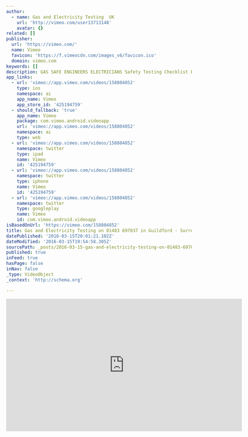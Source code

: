 ```yaml
---
author:
  - name: Gas and Electricity Testing  UK
    url: 'http://vimeo.com/user13713148'
    avatar: {}
related: []
publisher:
  url: 'https://vimeo.com/'
  name: Vimeo
  favicon: 'https://f.vimeocdn.com/images_v6/favicon.ico'
  domain: vimeo.com
keywords: []
description: GAS SAFE ENGINEERS ELECTRICIANS Safety Testing Checklist Electrical Installation Condition Report - Every 5 Years Portable Appliance Test - Every Year Fire or Smoke Alarm Test - Every Year Fire Risk Assessment - Every Year Emergency Lighting Test - Every Year Gas Safety Test - Every Year Energy Performance Certificate
app_links:
  - url: 'vimeo://app.vimeo.com/videos/158804852'
    type: ios
    namespace: ai
    app_name: Vimeo
    app_store_id: '425194759'
  - should_fallback: 'true'
    app_name: Vimeo
    package: com.vimeo.android.videoapp
    url: 'vimeo://app.vimeo.com/videos/158804852'
    namespace: ai
    type: web
  - url: 'vimeo://app.vimeo.com/videos/158804852'
    namespace: twitter
    type: ipad
    name: Vimeo
    id: '425194759'
  - url: 'vimeo://app.vimeo.com/videos/158804852'
    namespace: twitter
    type: iphone
    name: Vimeo
    id: '425194759'
  - url: 'vimeo://app.vimeo.com/videos/158804852'
    namespace: twitter
    type: googleplay
    name: Vimeo
    id: com.vimeo.android.videoapp
isBasedOnUrl: 'https://vimeo.com/158804852'
title: Gas and Electricity Testing on 01483 697037 in Guildford - Surrey www.gasandelec.net
datePublished: '2016-03-15T20:01:21.102Z'
dateModified: '2016-03-15T19:54:58.305Z'
sourcePath: _posts/2016-03-15-gas-and-electricity-testing-on-01483-697037-in-guildford-s.md
published: true
inFeed: true
hasPage: false
inNav: false
_type: VideoObject
_context: 'http://schema.org'

---
```

<iframe src="https://cdn.embedly.com/widgets/media.html?src=https%3A%2F%2Fplayer.vimeo.com%2Fvideo%2F158804852&amp;url=https%3A%2F%2Fvimeo.com%2F158804852&amp;image=http%3A%2F%2Fi.vimeocdn.com%2Fvideo%2F560394710_640.jpg&amp;key=b7d04c9b404c499eba89ee7072e1c4f7&amp;type=text%2Fhtml&amp;schema=vimeo" width="640" height="360" scrolling="no" frameborder="0" allowfullscreen="allowfullscreen" style=""></iframe>